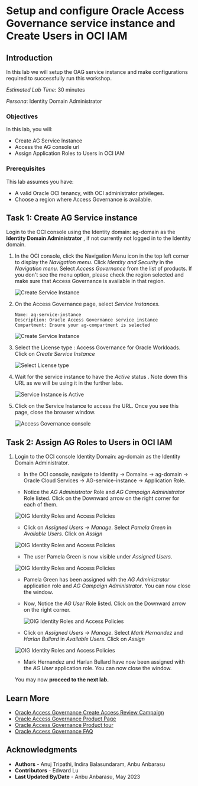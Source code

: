 # Setup and configure Oracle Access Governance service instance and Create Users in OCI IAM

## Introduction

In this lab we will setup the OAG service instance and make configurations required to successfully run this workshop.

*Estimated Lab Time*: 30 minutes

*Persona*: Identity Domain Administrator


### Objectives

In this lab, you will:
 * Create AG Service Instance
 * Access the AG console url
 * Assign Application Roles to Users in OCI IAM

### Prerequisites
This lab assumes you have:
- A valid Oracle OCI tenancy, with OCI administrator privileges. 
- Choose a region where Access Governance is available. 


## Task 1: Create AG Service instance 

Login to the OCI console using the Identity domain: ag-domain as the **Identity Domain Administrator** , if not currently not logged in to the Identity domain. 

1. In the OCI console, click the Navigation Menu icon in the top left corner to display the *Navigation menu.* Click *Identity and Security* in the *Navigation menu*. Select *Access Governance* from the list of products. If you don't see the menu option, please check the region selected and make sure that Access Governance is available in that region.

    ![Create Service Instance](images/oci-console.png)

2. On the Access Governance page, select *Service Instances.*


    ```
    Name: ag-service-instance
    Description: Oracle Access Governance service instance
    Compartment: Ensure your ag-compartment is selected
    ```
    ![Create Service Instance](images/create-service-instance.png)
    

3. Select the License type : Access Governance for Oracle Workloads. Click on *Create Service Instance*

    ![Select License type](images/license-type-name.png)

4. Wait for the service instance to have the *Active* status . Note down this URL as we will be using it in the further labs. 

    ![Service Instance is Active](images/ag-url.png)

5. Click on the Service Instance to access the URL.  Once you see this page, close the browser window.

    ![Access Governance console](images/ag-console.png)


## Task 2: Assign AG Roles to Users in OCI IAM


1. Login to the OCI console Identity Domain: ag-domain as the Identity Domain Administrator. 

    * In the OCI console, navigate to Identity -> Domains ->  ag-domain -> Oracle Cloud Services -> AG-service-instance -> Application Role. 

    * Notice the *AG Administrator* Role and *AG Campaign Administrator* Role listed. Click on the Downward arrow on the right corner for each of them. 

    ![OIG Identity Roles and Access Policies](images/user-approle.png)

    * Click on *Assigned Users -> Manage*. Select *Pamela Green* in *Available Users.* Click on *Assign*

    ![OIG Identity Roles and Access Policies](images/user-approle-list.png)

    * The user Pamela Green is now visible under *Assigned Users*.

    ![OIG Identity Roles and Access Policies](images/user-approle-assign.png)

    * Pamela Green has been assigned with the *AG Administrator* application role and *AG Campaign Administrator*. You can now close the window.

    * Now, Notice the *AG User* Role listed. Click on the Downward arrow on the right corner. 

      ![OIG Identity Roles and Access Policies](images/aguser.png)


    *  Click on *Assigned Users -> Manage*. Select *Mark Hernandez* and *Harlan Bullard* in *Available Users.* Click on *Assign*

     ![OIG Identity Roles and Access Policies](images/ag-userassign.png)


    * Mark Hernandez and Harlan Bullard have now been assigned with the *AG User* application role. You can now close the window.


    You may now **proceed to the next lab.**

## Learn More

* [Oracle Access Governance Create Access Review Campaign](https://docs.oracle.com/en/cloud/paas/access-governance/pdapg/index.html)
* [Oracle Access Governance Product Page](https://www.oracle.com/security/cloud-security/access-governance/)
* [Oracle Access Governance Product tour](https://www.oracle.com/webfolder/s/quicktours/paas/pt-sec-access-governance/index.html)
* [Oracle Access Governance FAQ](https://www.oracle.com/security/cloud-security/access-governance/faq/)

## Acknowledgments
* **Authors** - Anuj Tripathi, Indira Balasundaram, Anbu Anbarasu 
* **Contributors** - Edward Lu
* **Last Updated By/Date** - Anbu Anbarasu, May 2023